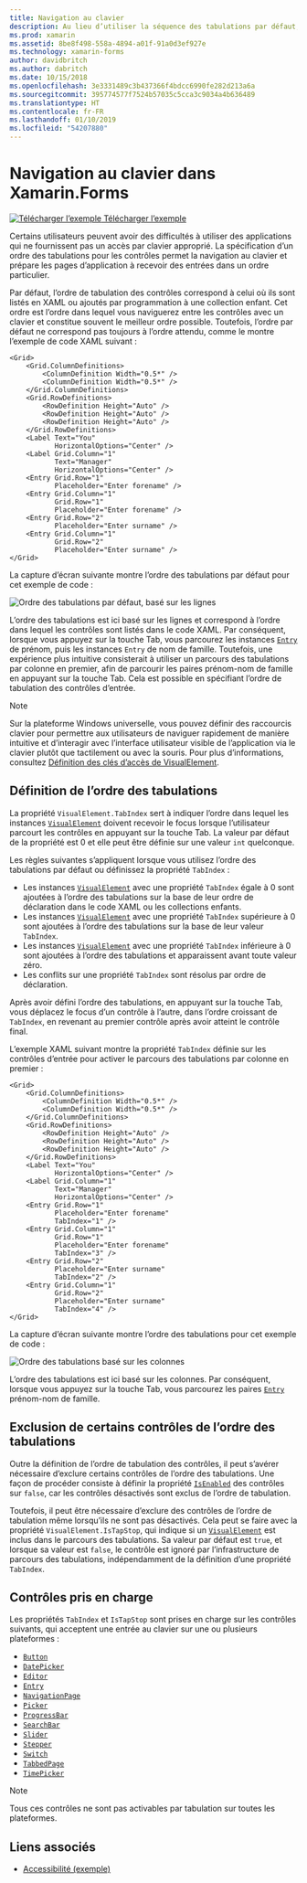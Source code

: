 ```yaml
---
title: Navigation au clavier
description: Au lieu d’utiliser la séquence des tabulations par défaut, il est parfois nécessaire de paramétrer votre interface utilisateur en spécifiant la séquence des tabulations avec une combinaison des propriétés TabIndex et IsTapStop.
ms.prod: xamarin
ms.assetid: 8be8f498-558a-4894-a01f-91a0d3ef927e
ms.technology: xamarin-forms
author: davidbritch
ms.author: dabritch
ms.date: 10/15/2018
ms.openlocfilehash: 3e3331489c3b437366f4bdcc6990fe282d213a6a
ms.sourcegitcommit: 395774577f7524b57035c5cca3c9034a4b636489
ms.translationtype: HT
ms.contentlocale: fr-FR
ms.lasthandoff: 01/10/2019
ms.locfileid: "54207880"
---
```

# <a name="keyboard-navigation-in-xamarinforms"></a>Navigation au clavier dans Xamarin.Forms

[![Télécharger l’exemple](~/media/shared/download.png) Télécharger l’exemple](https://developer.xamarin.com/samples/xamarin-forms/UserInterface/Accessibility/)

Certains utilisateurs peuvent avoir des difficultés à utiliser des applications qui ne fournissent pas un accès par clavier approprié. La spécification d’un ordre des tabulations pour les contrôles permet la navigation au clavier et prépare les pages d’application à recevoir des entrées dans un ordre particulier.

Par défaut, l’ordre de tabulation des contrôles correspond à celui où ils sont listés en XAML ou ajoutés par programmation à une collection enfant. Cet ordre est l’ordre dans lequel vous naviguerez entre les contrôles avec un clavier et constitue souvent le meilleur ordre possible. Toutefois, l’ordre par défaut ne correspond pas toujours à l’ordre attendu, comme le montre l’exemple de code XAML suivant :

```xaml
<Grid>
    <Grid.ColumnDefinitions>
        <ColumnDefinition Width="0.5*" />
        <ColumnDefinition Width="0.5*" />
    </Grid.ColumnDefinitions>
    <Grid.RowDefinitions>
        <RowDefinition Height="Auto" />
        <RowDefinition Height="Auto" />
        <RowDefinition Height="Auto" />
    </Grid.RowDefinitions>
    <Label Text="You"
           HorizontalOptions="Center" />
    <Label Grid.Column="1"
           Text="Manager"
           HorizontalOptions="Center" />
    <Entry Grid.Row="1"
           Placeholder="Enter forename" />
    <Entry Grid.Column="1"
           Grid.Row="1"
           Placeholder="Enter forename" />
    <Entry Grid.Row="2"
           Placeholder="Enter surname" />
    <Entry Grid.Column="1"
           Grid.Row="2"
           Placeholder="Enter surname" />
</Grid>
```

La capture d’écran suivante montre l’ordre des tabulations par défaut pour cet exemple de code :

![](keyboard-images/default-tab-order.png "Ordre des tabulations par défaut, basé sur les lignes")

L’ordre des tabulations est ici basé sur les lignes et correspond à l’ordre dans lequel les contrôles sont listés dans le code XAML. Par conséquent, lorsque vous appuyez sur la touche Tab, vous parcourez les instances [`Entry`](xref:Xamarin.Forms.Entry) de prénom, puis les instances `Entry` de nom de famille. Toutefois, une expérience plus intuitive consisterait à utiliser un parcours des tabulations par colonne en premier, afin de parcourir les paires prénom-nom de famille en appuyant sur la touche Tab. Cela est possible en spécifiant l’ordre de tabulation des contrôles d’entrée.

> [!NOTE]
> Sur la plateforme Windows universelle, vous pouvez définir des raccourcis clavier pour permettre aux utilisateurs de naviguer rapidement de manière intuitive et d’interagir avec l’interface utilisateur visible de l’application via le clavier plutôt que tactilement ou avec la souris. Pour plus d’informations, consultez [Définition des clés d’accès de VisualElement](~/xamarin-forms/platform/windows/visualelement-access-keys.md).

## <a name="setting-the-tab-order"></a>Définition de l’ordre des tabulations

La propriété `VisualElement.TabIndex` sert à indiquer l’ordre dans lequel les instances [`VisualElement`](xref:Xamarin.Forms.VisualElement) doivent recevoir le focus lorsque l’utilisateur parcourt les contrôles en appuyant sur la touche Tab. La valeur par défaut de la propriété est 0 et elle peut être définie sur une valeur `int` quelconque.

Les règles suivantes s’appliquent lorsque vous utilisez l’ordre des tabulations par défaut ou définissez la propriété `TabIndex` :

 - Les instances [`VisualElement`](xref:Xamarin.Forms.VisualElement) avec une propriété `TabIndex` égale à 0 sont ajoutées à l’ordre des tabulations sur la base de leur ordre de déclaration dans le code XAML ou les collections enfants.
 - Les instances [`VisualElement`](xref:Xamarin.Forms.VisualElement) avec une propriété `TabIndex` supérieure à 0 sont ajoutées à l’ordre des tabulations sur la base de leur valeur `TabIndex`.
 - Les instances [`VisualElement`](xref:Xamarin.Forms.VisualElement) avec une propriété `TabIndex` inférieure à 0 sont ajoutées à l’ordre des tabulations et apparaissent avant toute valeur zéro.
 - Les conflits sur une propriété `TabIndex` sont résolus par ordre de déclaration.

Après avoir défini l’ordre des tabulations, en appuyant sur la touche Tab, vous déplacez le focus d’un contrôle à l’autre, dans l’ordre croissant de `TabIndex`, en revenant au premier contrôle après avoir atteint le contrôle final.

L’exemple XAML suivant montre la propriété `TabIndex` définie sur les contrôles d’entrée pour activer le parcours des tabulations par colonne en premier :

```xaml
<Grid>
    <Grid.ColumnDefinitions>
        <ColumnDefinition Width="0.5*" />
        <ColumnDefinition Width="0.5*" />
    </Grid.ColumnDefinitions>
    <Grid.RowDefinitions>
        <RowDefinition Height="Auto" />
        <RowDefinition Height="Auto" />
        <RowDefinition Height="Auto" />
    </Grid.RowDefinitions>
    <Label Text="You"
           HorizontalOptions="Center" />
    <Label Grid.Column="1"
           Text="Manager"
           HorizontalOptions="Center" />
    <Entry Grid.Row="1"
           Placeholder="Enter forename"
           TabIndex="1" />
    <Entry Grid.Column="1"
           Grid.Row="1"
           Placeholder="Enter forename"
           TabIndex="3" />
    <Entry Grid.Row="2"
           Placeholder="Enter surname"
           TabIndex="2" />
    <Entry Grid.Column="1"
           Grid.Row="2"
           Placeholder="Enter surname"
           TabIndex="4" />
</Grid>
```

La capture d’écran suivante montre l’ordre des tabulations pour cet exemple de code :

![](keyboard-images/correct-tab-order.png "Ordre des tabulations basé sur les colonnes")

L’ordre des tabulations est ici basé sur les colonnes. Par conséquent, lorsque vous appuyez sur la touche Tab, vous parcourez les paires [`Entry`](xref:Xamarin.Forms.Entry) prénom-nom de famille.

## <a name="excluding-controls-from-the-tab-order"></a>Exclusion de certains contrôles de l’ordre des tabulations

Outre la définition de l’ordre de tabulation des contrôles, il peut s’avérer nécessaire d’exclure certains contrôles de l’ordre des tabulations. Une façon de procéder consiste à définir la propriété [`IsEnabled`](xref:Xamarin.Forms.VisualElement) des contrôles sur `false`, car les contrôles désactivés sont exclus de l’ordre de tabulation.

Toutefois, il peut être nécessaire d’exclure des contrôles de l’ordre de tabulation même lorsqu’ils ne sont pas désactivés. Cela peut se faire avec la propriété `VisualElement.IsTapStop`, qui indique si un [`VisualElement`](xref:Xamarin.Forms.VisualElement) est inclus dans le parcours des tabulations. Sa valeur par défaut est `true`, et lorsque sa valeur est `false`, le contrôle est ignoré par l’infrastructure de parcours des tabulations, indépendamment de la définition d’une propriété `TabIndex`.

## <a name="supported-controls"></a>Contrôles pris en charge

Les propriétés `TabIndex` et `IsTapStop` sont prises en charge sur les contrôles suivants, qui acceptent une entrée au clavier sur une ou plusieurs plateformes :

- [`Button`](xref:Xamarin.Forms.Button)
- [`DatePicker`](xref:Xamarin.Forms.DatePicker)
- [`Editor`](xref:Xamarin.Forms.Editor)
- [`Entry`](xref:Xamarin.Forms.Entry)
- [`NavigationPage`](xref:Xamarin.Forms.NavigationPage)
- [`Picker`](xref:Xamarin.Forms.Picker)
- [`ProgressBar`](xref:Xamarin.Forms.ProgressBar)
- [`SearchBar`](xref:Xamarin.Forms.SearchBar)
- [`Slider`](xref:Xamarin.Forms.Slider)
- [`Stepper`](xref:Xamarin.Forms.Stepper)
- [`Switch`](xref:Xamarin.Forms.Switch)
- [`TabbedPage`](xref:Xamarin.Forms.TabbedPage)
- [`TimePicker`](xref:Xamarin.Forms.TimePicker)

> [!NOTE]
> Tous ces contrôles ne sont pas activables par tabulation sur toutes les plateformes.

## <a name="related-links"></a>Liens associés

- [Accessibilité (exemple)](https://developer.xamarin.com/samples/xamarin-forms/UserInterface/Accessibility/)
